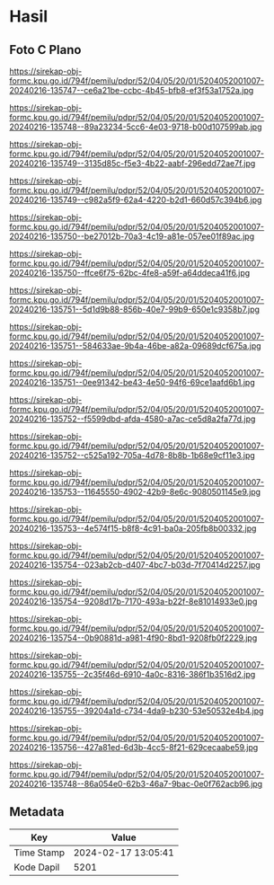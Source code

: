 # Hasil

## Foto C Plano

https://sirekap-obj-formc.kpu.go.id/794f/pemilu/pdpr/52/04/05/20/01/5204052001007-20240216-135747--ce6a21be-ccbc-4b45-bfb8-ef3f53a1752a.jpg

https://sirekap-obj-formc.kpu.go.id/794f/pemilu/pdpr/52/04/05/20/01/5204052001007-20240216-135748--89a23234-5cc6-4e03-9718-b00d107599ab.jpg

https://sirekap-obj-formc.kpu.go.id/794f/pemilu/pdpr/52/04/05/20/01/5204052001007-20240216-135749--3135d85c-f5e3-4b22-aabf-296edd72ae7f.jpg

https://sirekap-obj-formc.kpu.go.id/794f/pemilu/pdpr/52/04/05/20/01/5204052001007-20240216-135749--c982a5f9-62a4-4220-b2d1-660d57c394b6.jpg

https://sirekap-obj-formc.kpu.go.id/794f/pemilu/pdpr/52/04/05/20/01/5204052001007-20240216-135750--be27012b-70a3-4c19-a81e-057ee01f89ac.jpg

https://sirekap-obj-formc.kpu.go.id/794f/pemilu/pdpr/52/04/05/20/01/5204052001007-20240216-135750--ffce6f75-62bc-4fe8-a59f-a64ddeca41f6.jpg

https://sirekap-obj-formc.kpu.go.id/794f/pemilu/pdpr/52/04/05/20/01/5204052001007-20240216-135751--5d1d9b88-856b-40e7-99b9-650e1c9358b7.jpg

https://sirekap-obj-formc.kpu.go.id/794f/pemilu/pdpr/52/04/05/20/01/5204052001007-20240216-135751--584633ae-9b4a-46be-a82a-09689dcf675a.jpg

https://sirekap-obj-formc.kpu.go.id/794f/pemilu/pdpr/52/04/05/20/01/5204052001007-20240216-135751--0ee91342-be43-4e50-94f6-69ce1aafd6b1.jpg

https://sirekap-obj-formc.kpu.go.id/794f/pemilu/pdpr/52/04/05/20/01/5204052001007-20240216-135752--f5599dbd-afda-4580-a7ac-ce5d8a2fa77d.jpg

https://sirekap-obj-formc.kpu.go.id/794f/pemilu/pdpr/52/04/05/20/01/5204052001007-20240216-135752--c525a192-705a-4d78-8b8b-1b68e9cf11e3.jpg

https://sirekap-obj-formc.kpu.go.id/794f/pemilu/pdpr/52/04/05/20/01/5204052001007-20240216-135753--11645550-4902-42b9-8e6c-9080501145e9.jpg

https://sirekap-obj-formc.kpu.go.id/794f/pemilu/pdpr/52/04/05/20/01/5204052001007-20240216-135753--4e574f15-b8f8-4c91-ba0a-205fb8b00332.jpg

https://sirekap-obj-formc.kpu.go.id/794f/pemilu/pdpr/52/04/05/20/01/5204052001007-20240216-135754--023ab2cb-d407-4bc7-b03d-7f70414d2257.jpg

https://sirekap-obj-formc.kpu.go.id/794f/pemilu/pdpr/52/04/05/20/01/5204052001007-20240216-135754--9208d17b-7170-493a-b22f-8e81014933e0.jpg

https://sirekap-obj-formc.kpu.go.id/794f/pemilu/pdpr/52/04/05/20/01/5204052001007-20240216-135754--0b90881d-a981-4f90-8bd1-9208fb0f2229.jpg

https://sirekap-obj-formc.kpu.go.id/794f/pemilu/pdpr/52/04/05/20/01/5204052001007-20240216-135755--2c35f46d-6910-4a0c-8316-386f1b3516d2.jpg

https://sirekap-obj-formc.kpu.go.id/794f/pemilu/pdpr/52/04/05/20/01/5204052001007-20240216-135755--39204a1d-c734-4da9-b230-53e50532e4b4.jpg

https://sirekap-obj-formc.kpu.go.id/794f/pemilu/pdpr/52/04/05/20/01/5204052001007-20240216-135756--427a81ed-6d3b-4cc5-8f21-629cecaabe59.jpg

https://sirekap-obj-formc.kpu.go.id/794f/pemilu/pdpr/52/04/05/20/01/5204052001007-20240216-135748--86a054e0-62b3-46a7-9bac-0e0f762acb96.jpg


## Metadata

| Key        | Value               |
| ---------- | ------------------- |
| Time Stamp | 2024-02-17 13:05:41 |
| Kode Dapil | 5201                |



